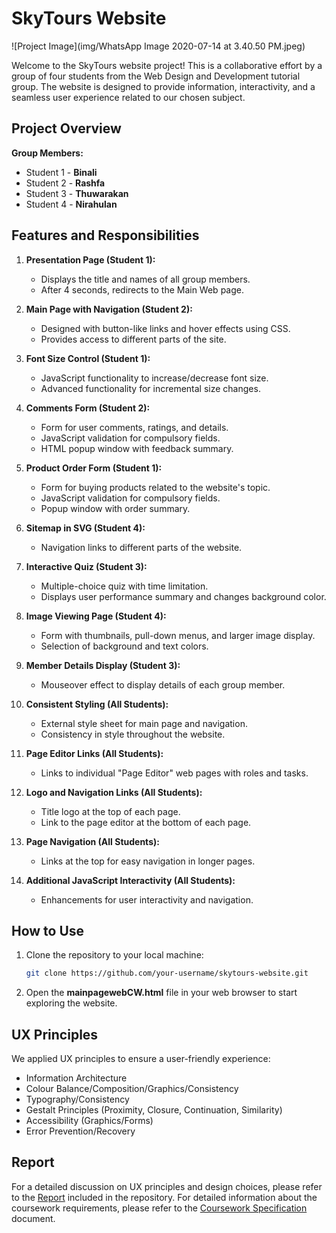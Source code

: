 # SkyTours Website

![Project Image](img/WhatsApp Image 2020-07-14 at 3.40.50 PM.jpeg)

Welcome to the SkyTours website project! This is a collaborative effort by a group of four students from the Web Design and Development tutorial group. The website is designed to provide information, interactivity, and a seamless user experience related to our chosen subject.

## Project Overview

 **Group Members:**
  - Student 1 - **Binali**
  - Student 2 - **Rashfa**
  - Student 3 - **Thuwarakan**
  - Student 4 - **Nirahulan**

## Features and Responsibilities

1. **Presentation Page (Student 1):**
   - Displays the title and names of all group members.
   - After 4 seconds, redirects to the Main Web page.

2. **Main Page with Navigation (Student 2):**
   - Designed with button-like links and hover effects using CSS.
   - Provides access to different parts of the site.

3. **Font Size Control (Student 1):**
   - JavaScript functionality to increase/decrease font size.
   - Advanced functionality for incremental size changes.

4. **Comments Form (Student 2):**
   - Form for user comments, ratings, and details.
   - JavaScript validation for compulsory fields.
   - HTML popup window with feedback summary.

5. **Product Order Form (Student 1):**
   - Form for buying products related to the website's topic.
   - JavaScript validation for compulsory fields.
   - Popup window with order summary.

6. **Sitemap in SVG (Student 4):**
   - Navigation links to different parts of the website.

7. **Interactive Quiz (Student 3):**
   - Multiple-choice quiz with time limitation.
   - Displays user performance summary and changes background color.

8. **Image Viewing Page (Student 4):**
   - Form with thumbnails, pull-down menus, and larger image display.
   - Selection of background and text colors.

9. **Member Details Display (Student 3):**
   - Mouseover effect to display details of each group member.

10. **Consistent Styling (All Students):**
    - External style sheet for main page and navigation.
    - Consistency in style throughout the website.

11. **Page Editor Links (All Students):**
    - Links to individual "Page Editor" web pages with roles and tasks.

12. **Logo and Navigation Links (All Students):**
    - Title logo at the top of each page.
    - Link to the page editor at the bottom of each page.

13. **Page Navigation (All Students):**
    - Links at the top for easy navigation in longer pages.

14. **Additional JavaScript Interactivity (All Students):**
    - Enhancements for user interactivity and navigation.

## How to Use

1. Clone the repository to your local machine:

   ```bash
   git clone https://github.com/your-username/skytours-website.git

2. Open the **mainpagewebCW.html** file in your web browser to start exploring the website.

## UX Principles

We applied UX principles to ensure a user-friendly experience:

- Information Architecture
- Colour Balance/Composition/Graphics/Consistency
- Typography/Consistency
- Gestalt Principles (Proximity, Closure, Continuation, Similarity)
- Accessibility (Graphics/Forms)
- Error Prevention/Recovery

## Report 

For a detailed discussion on UX principles and design choices, please refer to the [Report](Report.pdf) included in the repository. For detailed information about the coursework requirements, please refer to the [Coursework Specification](4COSC011W_CWK_19_20_v2.pdf) document. 

